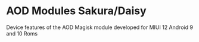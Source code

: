# AOD Modules Sakura/Daisy
Device features of the AOD Magisk module developed for MIUI 12 Android 9 and 10 Roms
